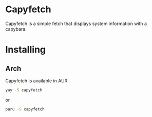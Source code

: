 # Сapyfetch
Capyfetch is a simple fetch that displays system information with a capybara.

# Installing
## Arch
Capyfetch is available in AUR
```bash
yay -S capyfetch
```
or
```bash
paru -S capyfetch
```
